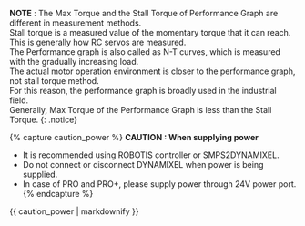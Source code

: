 **NOTE** : The Max Torque and the Stall Torque of Performance Graph are different in measurement methods.  
Stall torque is a measured value of the momentary torque that it can reach. This is generally how RC servos are measured.  
The Performance graph is also called as N-T curves, which is measured with the gradually increasing load.  
The actual motor operation environment is closer to the performance graph, not stall torque method.  
For this reason, the performance graph is broadly used in the industrial field.  
Generally, Max Torque of the Performance Graph is less than the Stall Torque.
{: .notice}

{% capture caution_power %}
**CAUTION : When supplying power**  
- It is recommended using ROBOTIS controller or SMPS2DYNAMIXEL.
- Do not connect or disconnect DYNAMIXEL when power is being supplied.
- In case of PRO and PRO+, please supply power through 24V power port.
{% endcapture %}

<div class="notice--warning">{{ caution_power | markdownify }}</div>
